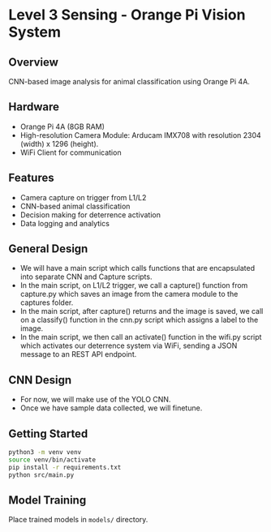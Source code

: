 # Level 3 Sensing - Orange Pi Vision System

## Overview
CNN-based image analysis for animal classification using Orange Pi 4A.

## Hardware
- Orange Pi 4A (8GB RAM)
- High-resolution Camera Module: Arducam IMX708 with resolution 2304 (width) x 1296 (height). 
- WiFi Client for communication

## Features
- Camera capture on trigger from L1/L2
- CNN-based animal classification
- Decision making for deterrence activation
- Data logging and analytics

## General Design
- We will have a main script which calls functions that are encapsulated into separate CNN and Capture scripts.
- In the main script, on L1/L2 trigger, we call a capture() function from capture.py which saves an image from the camera module to the captures folder. 
- In the main script, after capture() returns and the image is saved, we call on a classify() function in the cnn.py script which assigns a label to the image.
- In the main script, we then call an activate() function in the wifi.py script which activates our deterrence system via WiFi, sending a JSON message to an REST API endpoint. 

## CNN Design
- For now, we will make use of the YOLO CNN. 
- Once we have sample data collected, we will finetune.

## Getting Started
```bash
python3 -m venv venv
source venv/bin/activate
pip install -r requirements.txt
python src/main.py
```

## Model Training
Place trained models in `models/` directory.
